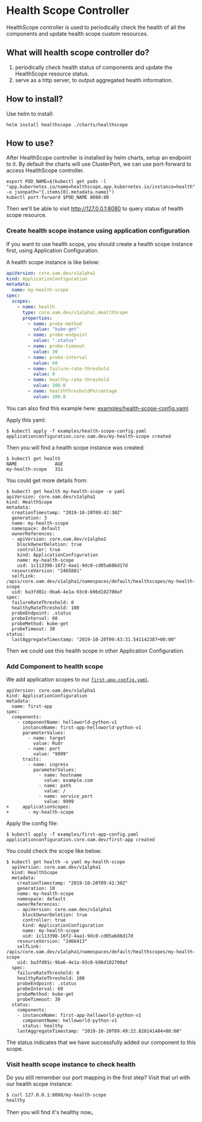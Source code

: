 # Health Scope Controller

HealthScope controller is used to periodically check the health of all the components and update health scope custom resources.

## What will health scope controller do?

1. periodically check health status of components and update the HealthScope resource status.
2. serve as a http server, to output aggregated health information.

## How to install?

Use helm to install:

```shell script
helm install healthscope ./charts/healthscope
```

## How to use?

After HealthScope controller is installed by helm charts, setup an endpoint to it.
By default the charts will use ClusterPort, we can use port-forward to access HealthScope controller.

```shell script
export POD_NAME=$(kubectl get pods -l "app.kubernetes.io/name=healthscope,app.kubernetes.io/instance=health" -o jsonpath="{.items[0].metadata.name}")
kubectl port-forward $POD_NAME 8080:80
```

Then we'll be able to visit http://127.0.0.1:8080 to query status of health scope resource.

### Create health scope instance using application configuration

If you want to use health scope, you should create a health scope instance first, using Application Configuration.

A health scope instance is like below:

```yaml
apiVersion: core.oam.dev/v1alpha1
kind: ApplicationConfiguration
metadata:
  name: my-health-scope
spec:
  scopes:
    - name: health
      type: core.oam.dev/v1alpha1.HealthScope
      properties:
        - name: probe-method
          value: "kube-get"
        - name: probe-endpoint
          value: ".status"
        - name: probe-timeout
          value: 30
        - name: probe-interval
          value: 60
        - name: failure-rate-threshold
          value: 0
        - name: healthy-rate-threshold
          value: 100.0
        - name: healthThresholdPercentage
          value: 100.0
```

You can also find this example here: [examples/health-scope-config.yaml](../examples/health-scope-config.yaml).

Apply this yaml:

```shell script
$ kubectl apply -f examples/health-scope-config.yaml
applicationconfiguration.core.oam.dev/my-health-scope created
```

Then you will find a health scope instance was created:

```shell script
$ kubectl get health
NAME              AGE
my-health-scope   31s
```

You could get more details from:

```shell script
$ kubectl get health my-health-scope -o yaml
apiVersion: core.oam.dev/v1alpha1
kind: HealthScope
metadata:
  creationTimestamp: "2019-10-20T09:42:30Z"
  generation: 3
  name: my-health-scope
  namespace: default
  ownerReferences:
  - apiVersion: core.oam.dev/v1alpha1
    blockOwnerDeletion: true
    controller: true
    kind: ApplicationConfiguration
    name: my-health-scope
    uid: 1c113398-16f2-4aa1-9dc0-cd05a686d17d
  resourceVersion: "2465881"
  selfLink: /apis/core.oam.dev/v1alpha1/namespaces/default/healthscopes/my-health-scope
  uid: ba3fd01c-9ba6-4e1a-93c0-b96d102700af
spec:
  failureRateThreshold: 0
  healthyRateThreshold: 100
  probeEndpoint: .status
  probeInterval: 60
  probeMethod: kube-get
  probeTimeout: 30
status:
  lastAggregateTimestamp: "2019-10-20T09:43:31.541142387+00:00"
```

Then we could use this health scope in other Application Configuration.

### Add Component to health scope

We add application scopes to our [`first-app-config.yaml`](../examples/first-app-config.yaml).

```shell script
apiVersion: core.oam.dev/v1alpha1
kind: ApplicationConfiguration
metadata:
  name: first-app
spec:
  components:
    - componentName: helloworld-python-v1
      instanceName: first-app-helloworld-python-v1
      parameterValues:
        - name: target
          value: Rudr
        - name: port
          value: "9999"
      traits:
        - name: ingress
          parameterValues:
            - name: hostname
              value: example.com
            - name: path
              value: /
            - name: service_port
              value: 9999
+     applicationScopes:
+       - my-health-scope
```

Apply the config file:

```shell script
$ kubectl apply -f examples/first-app-config.yaml
applicationconfiguration.core.oam.dev/first-app created
```

You could check the scope like below:

```shell script
$ kubectl get health -o yaml my-health-scope
  apiVersion: core.oam.dev/v1alpha1
  kind: HealthScope
  metadata:
    creationTimestamp: "2019-10-20T09:42:30Z"
    generation: 10
    name: my-health-scope
    namespace: default
    ownerReferences:
    - apiVersion: core.oam.dev/v1alpha1
      blockOwnerDeletion: true
      controller: true
      kind: ApplicationConfiguration
      name: my-health-scope
      uid: 1c113398-16f2-4aa1-9dc0-cd05a686d17d
    resourceVersion: "2466413"
    selfLink: /apis/core.oam.dev/v1alpha1/namespaces/default/healthscopes/my-health-scope
    uid: ba3fd01c-9ba6-4e1a-93c0-b96d102700af
  spec:
    failureRateThreshold: 0
    healthyRateThreshold: 100
    probeEndpoint: .status
    probeInterval: 60
    probeMethod: kube-get
    probeTimeout: 30
  status:
    components:
    - instanceName: first-app-helloworld-python-v1
      componentName: helloworld-python-v1
      status: healthy
    lastAggregateTimestamp: "2019-10-20T09:49:22.820141484+00:00"
```

The status indicates that we have successfully added our component to this scope.

### Visit health scope instance to check health

Do you still remember our port mapping in the first step? Visit that url with our health scope instance:
```
$ curl 127.0.0.1:8080/my-health-scope
healthy
```

Then you will find it's healthy now。